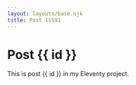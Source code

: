 ```yaml
---
layout: layouts/base.njk
title: Post 11591
---
```


# Post {{ id }}

This is post {{ id }} in my Eleventy project.
